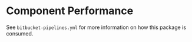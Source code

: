 # Component Performance

See `bitbucket-pipelines.yml` for more information on how this package is consumed.
